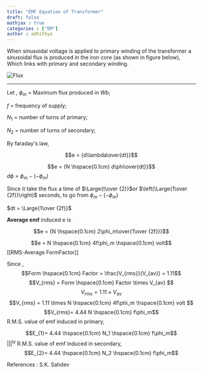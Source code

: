 ```yaml
---
title: "EMF Equation of Transformer"
draft: false
mathjax : true
categories : ["EM"]
author : adhithya
---
```


When sinusoidal voltage is applied to primary winding of the transformer a sinusoidal flux is produced in the iron core (as shown in figure below), Which links with primary and secondary winding.

![Flux](/EM/SinFlux.png)

---


Let , $\phi_m$ = Maximum flux produced in $Wb$;

$f$ = frequency of supply;

$N_1$ = number of turns of primary; 

$N_2$ = number of turns of secondary;

By faraday's law,

$$e = {d\lambda\over{dt}}$$

$$e = {N \hspace{0.1cm} d\phi\over{dt}}$$
$d\phi$ = $\phi_m-(-\phi_m)$

Since it take the flux a time of $\Large{t\over {2}}$or $\left(\Large{1\over {2f}}\right)$ seconds, to go from $\phi_m-(-\phi_m)$    

$dt = \Large{1\over {2f}}$

**Average emf** induced e is 

$$e = {N  \hspace{0.1cm}  2\phi_m\over{1\over {2f}}}$$

$$e = N \hspace{0.1cm} 4f\phi_m  \hspace{0.1cm}  volt$$
[[RMS-Average FormFactor]]


Since , $$Form \hspace{0.1cm} Factor = \frac{V_{rms}}{V_{av}} = 1.11$$
$$V_{rms}  = Form \hspace{0.1cm} Factor \times  V_{av} $$
$$V_{rms}  = 1.11 \times  V_{av} $$
$$V_{rms}  = 1.11 \times  N \hspace{0.1cm} 4f\phi_m  \hspace{0.1cm}  volt $$
$$V_{rms}= 4.44 N \hspace{0.1cm} f\phi_m$$
R.M.S. value of emf induced in primary, 

$$E_{1}= 4.44  \hspace{0.1cm}  N_1  \hspace{0.1cm} f\phi_m$$
$|||^{ly}$  R.M.S. value of emf induced in secondary,
$$E_{2}= 4.44  \hspace{0.1cm} N_2  \hspace{0.1cm} f\phi_m$$

References : S.K. Sahdev

